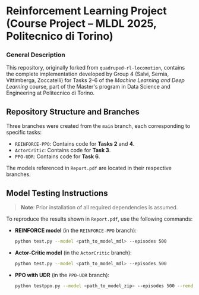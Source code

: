 # Reinforcement Learning Project (Course Project – MLDL 2025, Politecnico di Torino)

### General Description

This repository, originally forked from `quadruped-rl-locomotion`, contains the complete implementation developed by Group 4 (Salvi, Sernia, Vittimberga, Zoccatelli) for Tasks 2–6 of the *Machine Learning and Deep Learning* course, part of the Master's program in Data Science and Engineering at Politecnico di Torino.

## Repository Structure and Branches

Three branches were created from the `main` branch, each corresponding to specific tasks:

- `REINFORCE-PPO`: Contains code for **Tasks 2** and **4**.  
- `ActorCritic`: Contains code for **Task 3**.  
- `PPO-UDR`: Contains code for **Task 6**.

The models referenced in `Report.pdf` are located in their respective branches.

## Model Testing Instructions

> **Note**: Prior installation of all required dependencies is assumed.

To reproduce the results shown in `Report.pdf`, use the following commands:

- **REINFORCE model** (in the `REINFORCE-PPO` branch):

  ```bash
  python test.py --model <path_to_model_mdl> --episodes 500
  ```

- **Actor-Critic model** (in the `ActorCritic` branch):

  ```bash
  python test.py --model <path_to_model_mdl> --episodes 500
  ```

- **PPO with UDR** (in the `PPO-UDR` branch):

  ```bash
  python testppo.py --model <path_to_model_zip> --episodes 500 --render True
  ```
